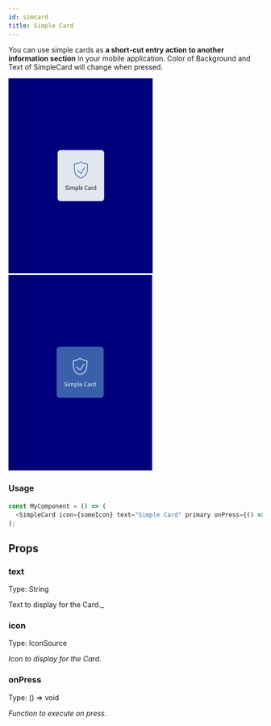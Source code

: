 ```yaml
---
id: simcard
title: Simple Card
---
```


You can use simple cards as **a short-cut entry action to another information section** in your mobile application. Color of Background and Text of SimpleCard will change when pressed.

![img](../static/img/card.png)
![img](../static/img/cardd.png)

### Usage

````javascript
const MyComponent = () => (
  <SimpleCard icon={someIcon} text="Simple Card" primary onPress={() => console.log('Pressed')}>
);

````


## Props 

### text
Type: String

Text to display for the Card._

### icon
Type: IconSource

_Icon to display for the Card._


### onPress
Type: () => void

_Function to execute on press._


